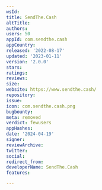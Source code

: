 ```yaml
---
wsId: 
title: SendThe.Cash
altTitle: 
authors: 
users: 50
appId: com.sendthe.cash
appCountry: 
released: '2022-08-17'
updated: '2023-01-11'
version: '2.0.0'
stars: 
ratings: 
reviews: 
size: 
website: https://www.sendthe.cash/
repository: 
issue: 
icon: com.sendthe.cash.png
bugbounty: 
meta: removed
verdict: fewusers
appHashes: 
date: '2024-04-19'
signer: 
reviewArchive: 
twitter: 
social: 
redirect_from: 
developerName: SendThe.Cash
features: 

---
```


